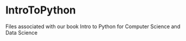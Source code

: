 # IntroToPython
Files associated with our book Intro to Python for Computer Science and Data Science
